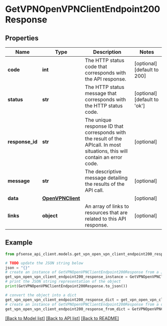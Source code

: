 # GetVPNOpenVPNClientEndpoint200Response


## Properties

Name | Type | Description | Notes
------------ | ------------- | ------------- | -------------
**code** | **int** | The HTTP status code that corresponds with the API response. | [optional] [default to 200]
**status** | **str** | The HTTP status message that corresponds with the HTTP status code. | [optional] [default to 'ok']
**response_id** | **str** | The unique response ID that corresponds with the result of the APIcall. In most situations, this will contain an error code. | [optional] 
**message** | **str** | The descriptive message detailing the results of the API call. | [optional] 
**data** | [**OpenVPNClient**](OpenVPNClient.md) |  | [optional] 
**links** | **object** | An array of links to resources that are related to this API response. | [optional] 

## Example

```python
from pfsense_api_client.models.get_vpn_open_vpn_client_endpoint200_response import GetVPNOpenVPNClientEndpoint200Response

# TODO update the JSON string below
json = "{}"
# create an instance of GetVPNOpenVPNClientEndpoint200Response from a JSON string
get_vpn_open_vpn_client_endpoint200_response_instance = GetVPNOpenVPNClientEndpoint200Response.from_json(json)
# print the JSON string representation of the object
print(GetVPNOpenVPNClientEndpoint200Response.to_json())

# convert the object into a dict
get_vpn_open_vpn_client_endpoint200_response_dict = get_vpn_open_vpn_client_endpoint200_response_instance.to_dict()
# create an instance of GetVPNOpenVPNClientEndpoint200Response from a dict
get_vpn_open_vpn_client_endpoint200_response_from_dict = GetVPNOpenVPNClientEndpoint200Response.from_dict(get_vpn_open_vpn_client_endpoint200_response_dict)
```
[[Back to Model list]](../README.md#documentation-for-models) [[Back to API list]](../README.md#documentation-for-api-endpoints) [[Back to README]](../README.md)


